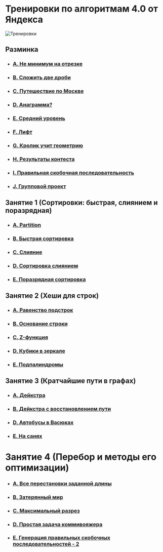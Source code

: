 # Тренировки по алгоритмам 4.0 от Яндекса
![Тренировки](https://habrastorage.org/webt/6p/jo/em/6pjoemykizra4dvuwrljltlnfoe.jpeg)

## Разминка
* ### [A. Не минимум на отрезке](https://github.com/st119149/yandex-algorithms-4.0/blob/main/src/0/A/README.md)
* ### [B. Сложить две дроби](https://github.com/st119149/yandex-algorithms-4.0/blob/main/src/0/B/README.md)
* ### [C. Путешествие по Москве](https://github.com/st119149/yandex-algorithms-4.0/blob/main/src/0/C/README.md)
* ### [D. Анаграмма?](https://github.com/st119149/yandex-algorithms-4.0/blob/main/src/0/D/README.md)
* ### [E. Средний уровень](https://github.com/st119149/yandex-algorithms-4.0/blob/main/src/0/E/README.md)
* ### [F. Лифт](https://github.com/st119149/yandex-algorithms-4.0/blob/main/src/0/F/README.md)
* ### [G. Кролик учит геометрию](https://github.com/st119149/yandex-algorithms-4.0/blob/main/src/0/G/README.md)
* ### [H. Результаты контеста](https://github.com/st119149/yandex-algorithms-4.0/blob/main/src/0/H/README.md)
* ### [I. Правильная скобочная последовательность](https://github.com/st119149/yandex-algorithms-4.0/blob/main/src/0/I/README.md)
* ### [J. Групповой проект](https://github.com/st119149/yandex-algorithms-4.0/blob/main/src/0/J/README.md)

## Занятие 1 (Сортировки: быстрая, слиянием и поразрядная)
* ### [A. Partition](https://github.com/st119149/yandex-algorithms-4.0/blob/main/src/0/A/README.md)
* ### [B. Быстрая сортировка](https://github.com/st119149/yandex-algorithms-4.0/blob/main/src/0/B/README.md)
* ### [C. Слияние](https://github.com/st119149/yandex-algorithms-4.0/blob/main/src/0/C/README.md)
* ### [D. Сортировка слиянием](https://github.com/st119149/yandex-algorithms-4.0/blob/main/src/0/D/README.md)
* ### [E. Поразрядная сортировка](https://github.com/st119149/yandex-algorithms-4.0/blob/main/src/0/E/README.md)


## Занятие 2 (Хеши для строк)
* ### [A. Равенство подстрок](https://github.com/st119149/yandex-algorithms-4.0/blob/main/src/0/A/README.md)
* ### [B. Основание строки](https://github.com/st119149/yandex-algorithms-4.0/blob/main/src/0/B/README.md)
* ### [C. Z-функция](https://github.com/st119149/yandex-algorithms-4.0/blob/main/src/0/C/README.md)
* ### [D. Кубики в зеркале](https://github.com/st119149/yandex-algorithms-4.0/blob/main/src/0/D/README.md)
* ### [E. Подпалиндромы](https://github.com/st119149/yandex-algorithms-4.0/blob/main/src/0/E/README.md)

## Занятие 3 (Кратчайшие пути в графах)
* ### [A. Дейкстра](https://github.com/st119149/yandex-algorithms-4.0/blob/main/src/0/A/README.md)
* ### [B. Дейкстра с восстановлением пути](https://github.com/st119149/yandex-algorithms-4.0/blob/main/src/0/B/README.md)
* ### [D. Автобусы в Васюках](https://github.com/st119149/yandex-algorithms-4.0/blob/main/src/0/D/README.md)
* ### [E. На санях](https://github.com/st119149/yandex-algorithms-4.0/blob/main/src/0/E/README.md)

# Занятие 4 (Перебор и методы его оптимизации)
* ### [A. Все перестановки заданной длины](https://github.com/st119149/yandex-algorithms-4.0/blob/main/src/4/A/README.md)
* ### [B. Затерянный мир](https://github.com/st119149/yandex-algorithms-4.0/blob/main/src/4/B/README.md)
* ### [C. Максимальный разрез](https://github.com/st119149/yandex-algorithms-4.0/blob/main/src/4/C/README.md)
* ### [D. Простая задача коммивояжера](https://github.com/st119149/yandex-algorithms-4.0/blob/main/src/4/D/README.md)
* ### [E. Генерация правильных скобочных последовательностей - 2](https://github.com/st119149/yandex-algorithms-4.0/blob/main/src/4/E/README.md)
